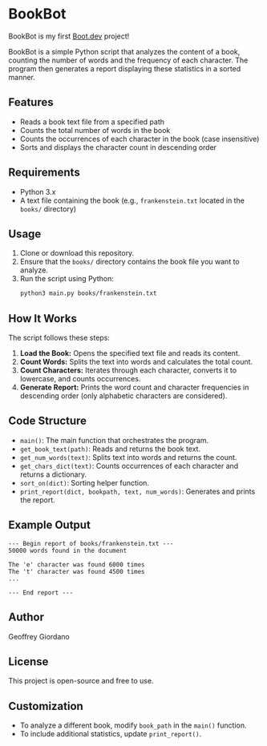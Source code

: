 # BookBot

BookBot is my first [Boot.dev](https://www.boot.dev) project!

BookBot is a simple Python script that analyzes the content of a book, counting the number of words and the frequency of each character. The program then generates a report displaying these statistics in a sorted manner.

## Features
- Reads a book text file from a specified path
- Counts the total number of words in the book
- Counts the occurrences of each character in the book (case insensitive)
- Sorts and displays the character count in descending order

## Requirements
- Python 3.x
- A text file containing the book (e.g., `frankenstein.txt` located in the `books/` directory)

## Usage
1. Clone or download this repository.
2. Ensure that the `books/` directory contains the book file you want to analyze.
3. Run the script using Python:
   ```sh
   python3 main.py books/frankenstein.txt
   ```

## How It Works
The script follows these steps:
1. **Load the Book:** Opens the specified text file and reads its content.
2. **Count Words:** Splits the text into words and calculates the total count.
3. **Count Characters:** Iterates through each character, converts it to lowercase, and counts occurrences.
4. **Generate Report:** Prints the word count and character frequencies in descending order (only alphabetic characters are considered).

## Code Structure
- `main()`: The main function that orchestrates the program.
- `get_book_text(path)`: Reads and returns the book text.
- `get_num_words(text)`: Splits text into words and returns the count.
- `get_chars_dict(text)`: Counts occurrences of each character and returns a dictionary.
- `sort_on(dict)`: Sorting helper function.
- `print_report(dict, bookpath, text, num_words)`: Generates and prints the report.

## Example Output
```
--- Begin report of books/frankenstein.txt ---
50000 words found in the document

The 'e' character was found 6000 times
The 't' character was found 4500 times
...

--- End report ---
```
## Author

Geoffrey Giordano

## License
This project is open-source and free to use.

## Customization
- To analyze a different book, modify `book_path` in the `main()` function.
- To include additional statistics, update `print_report()`.
